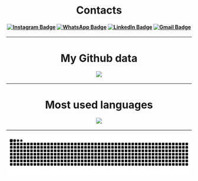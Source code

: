 <h1 align="center">Contacts</h1>

<h4 align="center">

[![Instagram Badge](https://img.shields.io/badge/-Instagram-%23E4405F?style=for-the-badge&logo=instagram&logoColor=white&target=blank&link=https://github.com/Blackburn060)](https://www.instagram.com/kayky.jpg/)
[![WhatsApp Badge](https://img.shields.io/badge/WhatsApp-25D366?style=for-the-badge&logo=whatsapp&logoColor=white&link=https://github.com/Blackburn060)](https://contate.me/kaykyMP)
[![LinkedIn Badge](https://img.shields.io/badge/-LinkedIn-%230077B5?style=for-the-badge&logo=linkedin&logoColor=white&link=https://github.com/Blackburn060)](https://www.linkedin.com/in/kayky-martins-pereira-8297ab206/)
[![Gmail Badge](https://img.shields.io/badge/-Gmail-%23333?style=for-the-badge&logo=gmail&logoColor=white&link=https://github.com/Blackburn060)](mailto:sr.kayky.martins@gmail.com)

  </h4>
  
<hr>

<div align="center">
  <h1>My Github data</h1>
  <img height="180px" src="https://github-readme-stats.vercel.app/api?username=Blackburn060&layout=compact&langs_count=7&theme=algolia"/>
</div>

  <hr>

<div align="center">
  <h1>Most used languages</h1>
  <a href="https://github.com/Blackburn060">
  <img height="190px" src="https://github-readme-stats.vercel.app/api/top-langs?username=Blackburn060&show_icons=true&theme=algolia&include_all_commits=true&count_private=true"/>
</div>

  <hr>

<picture>
  <source media="(prefers-color-scheme: dark)" srcset="https://raw.githubusercontent.com/blackburn060/blackburn060/output/github-contribution-grid-snake-dark.svg">
  <source media="(prefers-color-scheme: light)" srcset="https://raw.githubusercontent.com/blackburn060/blackburn060/output/github-contribution-grid-snake.svg">
  <img alt="github contribution grid snake animation" src="https://raw.githubusercontent.com/blackburn060/blackburn060/output/github-contribution-grid-snake.svg">
</picture>
